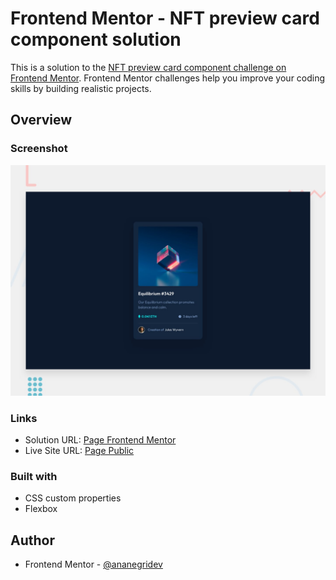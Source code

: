 # Frontend Mentor - NFT preview card component solution

This is a solution to the [NFT preview card component challenge on Frontend Mentor](https://www.frontendmentor.io/challenges/nft-preview-card-component-SbdUL_w0U). Frontend Mentor challenges help you improve your coding skills by building realistic projects. 

## Overview

### Screenshot

![Design preview for the Profile card component coding challenge](./images/desktop-preview.jpg)

### Links

- Solution URL: [Page Frontend Mentor](https://www.frontendmentor.io/solutions/solution-nft-preview-card-component-solution-RhhQuNLRyo)
- Live Site URL: [Page Public](https://frontendmentor-nft-preview-card-component.vercel.app/)

### Built with

- CSS custom properties
- Flexbox

## Author

- Frontend Mentor - [@ananegridev](https://www.frontendmentor.io/profile/ananegridev)
